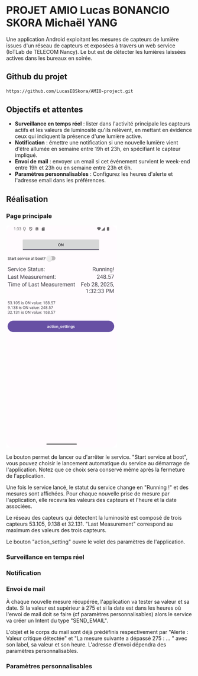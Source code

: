 # PROJET AMIO Lucas BONANCIO SKORA Michaël YANG

Une application Android exploitant les mesures de capteurs de lumière issues d'un réseau de capteurs et exposées à travers un web service (IoTLab de TELECOM Nancy). Le but est de détecter les lumières laissées actives dans les bureaux en soirée.

## Github du projet
   ```bash
   https://github.com/LucasEBSkora/AMIO-project.git
   ```


## Objectifs et attentes

- **Surveillance en temps réel** : lister dans l'activité principale les capteurs actifs et les valeurs de luminosité qu'ils relèvent, en mettant en évidence ceux qui indiquent la présence d'une lumière active.
- **Notification** : émettre une notification si une nouvelle lumière vient d'être allumée en semaine entre 19h et 23h, en spécifiant le capteur impliqué.
- **Envoi de mail** : envoyer un email si cet événement survient le week-end entre 19h et 23h ou en semaine entre 23h et 6h.
- **Paramètres personnalisables** : Configurez les heures d'alerte et l'adresse email dans les préférences.



## Réalisation

### Page principale


<img src="Image/MainPage.png" alt="Texte alternatif" width="300" />

Le bouton permet de lancer ou d'arrêter le service. "Start service at boot", vous pouvez choisir le lancement automatique du service au démarrage de l'application. Notez que ce choix sera conservé même après la fermeture de l'application.

Une fois le service lancé, le statut du service change en "Running !" et des mesures sont affichées. Pour chaque nouvelle prise de mesure par l'application, elle recevra les valeurs des capteurs et l'heure et la date associées.

Le réseau des capteurs qui détectent la luminosité est composé de trois capteurs 53.105, 9.138 et 32.131. "Last Measurement" correspond au maximum des valeurs des trois capteurs.

Le bouton "action_setting" ouvre le volet des paramètres de l'application.

### Surveillance en temps réel

### Notification

### Envoi de mail
À chaque nouvelle mesure récupérée, l'application va tester sa valeur et sa date. Si la valeur est supérieur à 275 et si la date est dans les heures où l'envoi de mail doit se faire (cf paramètres personnalisables) alors le service va créer un Intent du type "SEND_EMAIL".

L'objet et le corps du mail sont déjà prédéfinis respectivement par "Alerte : Valeur critique détectée" et "La mesure suivante a dépassé 275 : ... " avec son label, sa valeur et son heure. L'adresse d'envoi dépendra des paramètres personnalisables.

### Paramètres personnalisables
